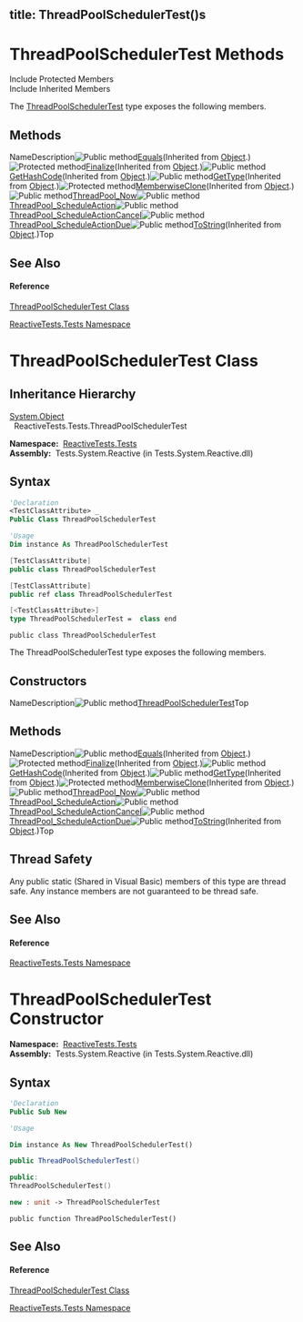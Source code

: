 title: ThreadPoolSchedulerTest()s
---
# ThreadPoolSchedulerTest Methods

Include Protected Members  
Include Inherited Members

The [ThreadPoolSchedulerTest](ThreadPoolSchedulerTest\ThreadPoolSchedulerTest.md) type exposes the following members.

## Methods

NameDescription![Public method](https://reactiveui.net/assets/img/Hh303103.pubmethod(en-us,VS.103).gif "Public method")[Equals](https://msdn.microsoft.com/en-us/library/m:system.object.equals(system.object)(v=VS.103))(Inherited from [Object](https://msdn.microsoft.com/en-us/library/e5kfa45b).)![Protected method](https://reactiveui.net/assets/img/Hh303103.protmethod(en-us,VS.103).gif "Protected method")[Finalize](https://msdn.microsoft.com/en-us/library/4k87zsw7)(Inherited from [Object](https://msdn.microsoft.com/en-us/library/e5kfa45b).)![Public method](https://reactiveui.net/assets/img/Hh303103.pubmethod(en-us,VS.103).gif "Public method")[GetHashCode](https://msdn.microsoft.com/en-us/library/zdee4b3y)(Inherited from [Object](https://msdn.microsoft.com/en-us/library/e5kfa45b).)![Public method](https://reactiveui.net/assets/img/Hh303103.pubmethod(en-us,VS.103).gif "Public method")[GetType](https://msdn.microsoft.com/en-us/library/dfwy45w9)(Inherited from [Object](https://msdn.microsoft.com/en-us/library/e5kfa45b).)![Protected method](https://reactiveui.net/assets/img/Hh303103.protmethod(en-us,VS.103).gif "Protected method")[MemberwiseClone](https://msdn.microsoft.com/en-us/library/57ctke0a)(Inherited from [Object](https://msdn.microsoft.com/en-us/library/e5kfa45b).)![Public method](https://reactiveui.net/assets/img/Hh303103.pubmethod(en-us,VS.103).gif "Public method")[ThreadPool\_Now](ThreadPool\ThreadPoolSchedulerTest.ThreadPool_Now.md)![Public method](https://reactiveui.net/assets/img/Hh303103.pubmethod(en-us,VS.103).gif "Public method")[ThreadPool\_ScheduleAction](ThreadPool\ThreadPoolSchedulerTest.ThreadPool_ScheduleAction.md)![Public method](https://reactiveui.net/assets/img/Hh303103.pubmethod(en-us,VS.103).gif "Public method")[ThreadPool\_ScheduleActionCancel](ThreadPool\ThreadPoolSchedulerTest.ThreadPool_ScheduleActionCancel.md)![Public method](https://reactiveui.net/assets/img/Hh303103.pubmethod(en-us,VS.103).gif "Public method")[ThreadPool\_ScheduleActionDue](ThreadPool\ThreadPoolSchedulerTest.ThreadPool_ScheduleActionDue.md)![Public method](https://reactiveui.net/assets/img/Hh303103.pubmethod(en-us,VS.103).gif "Public method")[ToString](https://msdn.microsoft.com/en-us/library/7bxwbwt2)(Inherited from [Object](https://msdn.microsoft.com/en-us/library/e5kfa45b).)Top

## See Also

#### Reference

[ThreadPoolSchedulerTest Class](ThreadPoolSchedulerTest\ThreadPoolSchedulerTest.md)

[ReactiveTests.Tests Namespace](ReactiveTests.Tests\ReactiveTests.Tests.md)

# ThreadPoolSchedulerTest Class

## Inheritance Hierarchy

[System.Object](https://msdn.microsoft.com/en-us/library/e5kfa45b)  
  ReactiveTests.Tests.ThreadPoolSchedulerTest

**Namespace:**  [ReactiveTests.Tests](ReactiveTests.Tests\ReactiveTests.Tests.md)  
**Assembly:**  Tests.System.Reactive (in Tests.System.Reactive.dll)

## Syntax

```vb
'Declaration
<TestClassAttribute> _
Public Class ThreadPoolSchedulerTest
```

```vb
'Usage
Dim instance As ThreadPoolSchedulerTest
```

```csharp
[TestClassAttribute]
public class ThreadPoolSchedulerTest
```

```c++
[TestClassAttribute]
public ref class ThreadPoolSchedulerTest
```

```fsharp
[<TestClassAttribute>]
type ThreadPoolSchedulerTest =  class end
```

```jscript
public class ThreadPoolSchedulerTest
```

The ThreadPoolSchedulerTest type exposes the following members.

## Constructors

NameDescription![Public method](https://reactiveui.net/assets/img/Hh303103.pubmethod(en-us,VS.103).gif "Public method")[ThreadPoolSchedulerTest](ThreadPoolSchedulerTest\ThreadPoolSchedulerTest.md)Top

## Methods

NameDescription![Public method](https://reactiveui.net/assets/img/Hh303103.pubmethod(en-us,VS.103).gif "Public method")[Equals](https://msdn.microsoft.com/en-us/library/m:system.object.equals(system.object)(v=VS.103))(Inherited from [Object](https://msdn.microsoft.com/en-us/library/e5kfa45b).)![Protected method](https://reactiveui.net/assets/img/Hh303103.protmethod(en-us,VS.103).gif "Protected method")[Finalize](https://msdn.microsoft.com/en-us/library/4k87zsw7)(Inherited from [Object](https://msdn.microsoft.com/en-us/library/e5kfa45b).)![Public method](https://reactiveui.net/assets/img/Hh303103.pubmethod(en-us,VS.103).gif "Public method")[GetHashCode](https://msdn.microsoft.com/en-us/library/zdee4b3y)(Inherited from [Object](https://msdn.microsoft.com/en-us/library/e5kfa45b).)![Public method](https://reactiveui.net/assets/img/Hh303103.pubmethod(en-us,VS.103).gif "Public method")[GetType](https://msdn.microsoft.com/en-us/library/dfwy45w9)(Inherited from [Object](https://msdn.microsoft.com/en-us/library/e5kfa45b).)![Protected method](https://reactiveui.net/assets/img/Hh303103.protmethod(en-us,VS.103).gif "Protected method")[MemberwiseClone](https://msdn.microsoft.com/en-us/library/57ctke0a)(Inherited from [Object](https://msdn.microsoft.com/en-us/library/e5kfa45b).)![Public method](https://reactiveui.net/assets/img/Hh303103.pubmethod(en-us,VS.103).gif "Public method")[ThreadPool\_Now](ThreadPool\ThreadPoolSchedulerTest.ThreadPool_Now.md)![Public method](https://reactiveui.net/assets/img/Hh303103.pubmethod(en-us,VS.103).gif "Public method")[ThreadPool\_ScheduleAction](ThreadPool\ThreadPoolSchedulerTest.ThreadPool_ScheduleAction.md)![Public method](https://reactiveui.net/assets/img/Hh303103.pubmethod(en-us,VS.103).gif "Public method")[ThreadPool\_ScheduleActionCancel](ThreadPool\ThreadPoolSchedulerTest.ThreadPool_ScheduleActionCancel.md)![Public method](https://reactiveui.net/assets/img/Hh303103.pubmethod(en-us,VS.103).gif "Public method")[ThreadPool\_ScheduleActionDue](ThreadPool\ThreadPoolSchedulerTest.ThreadPool_ScheduleActionDue.md)![Public method](https://reactiveui.net/assets/img/Hh303103.pubmethod(en-us,VS.103).gif "Public method")[ToString](https://msdn.microsoft.com/en-us/library/7bxwbwt2)(Inherited from [Object](https://msdn.microsoft.com/en-us/library/e5kfa45b).)Top

## Thread Safety

Any public static (Shared in Visual Basic) members of this type are thread safe. Any instance members are not guaranteed to be thread safe.

## See Also

#### Reference

[ReactiveTests.Tests Namespace](ReactiveTests.Tests\ReactiveTests.Tests.md)
 
# ThreadPoolSchedulerTest Constructor

**Namespace:**  [ReactiveTests.Tests](ReactiveTests.Tests\ReactiveTests.Tests.md)  
**Assembly:**  Tests.System.Reactive (in Tests.System.Reactive.dll)

## Syntax

```vb
'Declaration
Public Sub New
```

```vb
'Usage

Dim instance As New ThreadPoolSchedulerTest()
```

```csharp
public ThreadPoolSchedulerTest()
```

```c++
public:
ThreadPoolSchedulerTest()
```

```fsharp
new : unit -> ThreadPoolSchedulerTest
```

```jscript
public function ThreadPoolSchedulerTest()
```

## See Also

#### Reference

[ThreadPoolSchedulerTest Class](ThreadPoolSchedulerTest\ThreadPoolSchedulerTest.md)

[ReactiveTests.Tests Namespace](ReactiveTests.Tests\ReactiveTests.Tests.md)
